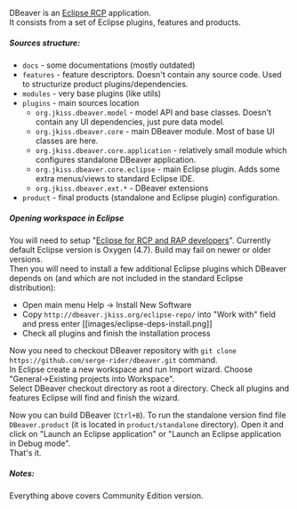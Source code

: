 DBeaver is an [Eclipse RCP](https://wiki.eclipse.org/Rich_Client_Platform) application.  
It consists from a set of Eclipse plugins, features and products.

##### Sources structure:
- `docs` - some documentations (mostly outdated)
- `features` - feature descriptors. Doesn't contain any source code. Used to structurize product plugins/dependencies.
- `modules` - very base plugins (like utils)
- `plugins` - main sources location
  - `org.jkiss.dbeaver.model` - model API and base classes. Doesn't contain any UI dependencies, just pure data model.
  - `org.jkiss.dbeaver.core` - main DBeaver module. Most of base UI classes are here.
  - `org.jkiss.dbeaver.core.application` - relatively small module which configures standalone DBeaver application.
  - `org.jkiss.dbeaver.core.eclipse` - main Eclipse plugin. Adds some extra menus/views to standard Eclipse IDE.
  - `org.jkiss.dbeaver.ext.*` - DBeaver extensions
- `product` - final products (standalone and Eclipse plugin) configuration.

##### Opening workspace in Eclipse

You will need to setup "<a href="https://www.eclipse.org/downloads/packages/eclipse-rcp-and-rap-developers/oxygen1a">Eclipse for RCP and RAP developers</a>". Currently default Eclipse version is Oxygen (4.7). Build may fail on newer or older versions.  
Then you will need to install a few additional Eclipse plugins which DBeaver depends on (and which are not included in the standard Eclipse distribution):
- Open main menu Help -> Install New Software
- Copy `http://dbeaver.jkiss.org/eclipse-repo/` into "Work with" field and press enter
[[images/eclipse-deps-install.png]]
- Check all plugins and finish the installation process

Now you need to checkout DBeaver repository with `git clone https://github.com/serge-rider/dbeaver.git` command.  
In Eclipse create a new workspace and run Import wizard. Choose "General->Existing projects into Workspace".  
Select DBeaver checkout directory as root a directory. Check all plugins and features Eclipse will find and finish the wizard.  

Now you can build DBeaver (`Ctrl+B`).
To run the standalone version find file `DBeaver.product` (it is located in `product/standalone` directory). Open it and click on "Launch an Eclipse application" or "Launch an Eclipse application in Debug mode".  
That's it.

##### Notes:
Everything above covers Community Edition version.  
